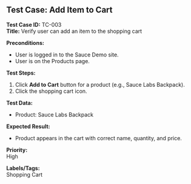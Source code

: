 ## Test Case: Add Item to Cart

**Test Case ID:** TC-003  
**Title:** Verify user can add an item to the shopping cart  

**Preconditions:**  
- User is logged in to the Sauce Demo site.
- User is on the Products page.

**Test Steps:**  
1. Click **Add to Cart** button for a product (e.g., Sauce Labs Backpack).
2. Click the shopping cart icon.

**Test Data:**  
- Product: Sauce Labs Backpack

**Expected Result:**  
- Product appears in the cart with correct name, quantity, and price.

**Priority:**  
High

**Labels/Tags:**  
Shopping Cart
